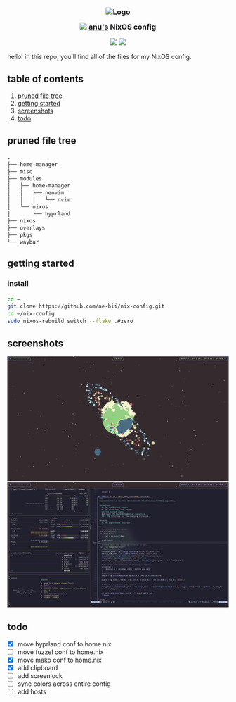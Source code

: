<h3 align="center">
 <img src="https://avatars.githubusercontent.com/ae-bii?v=4" width="100" alt="Logo"/><br/>
 <img src="https://raw.githubusercontent.com/catppuccin/catppuccin/main/assets/misc/transparent.png" height="30" width="0px"/>
 <img src="https://nixos.org/logo/nixos-logo-only-hires.png" height="20" /> <a href="https://github.com/ae-bii">anu's</a> NixOS config 
 <img src="https://raw.githubusercontent.com/catppuccin/catppuccin/main/assets/misc/transparent.png" height="30" width="0px"/>
</h3>

<p align="center">
 <a href="https://github.com/ae-bii/nix-config/stargazers"><img src="https://img.shields.io/github/stars/ae-bii/nix-config?colorA=363a4f&colorB=b7bdf8&style=for-the-badge"></a>
 <a href="https://github.com/ae-bii/nix-config/commits"><img src="https://img.shields.io/github/last-commit/ae-bii/nix-config?colorA=363a4f&colorB=f5a97f&style=for-the-badge"></a>
</p>

hello! in this repo, you'll find all of the files for my NixOS config.

## table of contents

1. [pruned file tree](#pruned-file-tree)
2. [getting started](#getting-started)
3. [screenshots](#screenshots)
4. [todo](#todo)

## pruned file tree
```
.
├── home-manager
├── misc
├── modules
│   ├── home-manager
│   │   ├── neovim
│   │   │   └── nvim
│   └── nixos
│       └── hyprland
├── nixos
├── overlays
├── pkgs
└── waybar
```

## getting started

### install
```bash
cd ~
git clone https://github.com/ae-bii/nix-config.git
cd ~/nix-config
sudo nixos-rebuild switch --flake .#zero
```

## screenshots
![Desktop](misc/assets/plain_desktop.png)
![Neofetch](misc/assets/neofetch.png)

## todo
- [x] move hyprland conf to home.nix
- [ ] move fuzzel conf to home.nix
- [x] move mako conf to home.nix
- [x] add clipboard
- [ ] add screenlock
- [ ] sync colors across entire config
- [ ] add hosts
